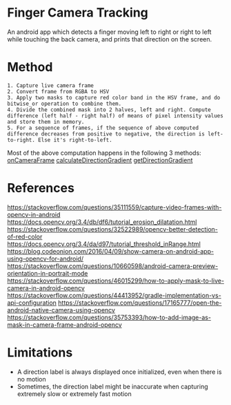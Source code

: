 # Finger Camera Tracking

An android app which detects a finger moving left to right or right to left while touching the back camera, and prints that direction on the screen.

# Method

```
1. Capture live camera frame
2. Convert frame from RGBA to HSV
3. Apply two masks to capture red color band in the HSV frame, and do bitwise_or operation to combine them.
4. Divide the combined mask into 2 halves, left and right. Compute difference (left half - right half) of means of pixel intensity values and store them in memory.
5. For a sequence of frames, if the sequence of above computed difference decreases from positive to negative, the direction is left-to-right. Else it's right-to-left.
```

Most of the above computation happens in the following 3 methods:
[onCameraFrame](https://github.com/anantmittal/finger-camera-tracking/blob/main/app/src/main/java/com/example/msr/MainActivity.java#L153)
[calculateDirectionGradient](https://github.com/anantmittal/finger-camera-tracking/blob/main/app/src/main/java/com/example/msr/DiffGradientCalculator.java#L24)
[getDirectionGradient](https://github.com/anantmittal/finger-camera-tracking/blob/main/app/src/main/java/com/example/msr/DiffGradientCalculator.java#L64)

# References

https://stackoverflow.com/questions/35111559/capture-video-frames-with-opencv-in-android
https://docs.opencv.org/3.4/db/df6/tutorial_erosion_dilatation.html
https://stackoverflow.com/questions/32522989/opencv-better-detection-of-red-color
https://docs.opencv.org/3.4/da/d97/tutorial_threshold_inRange.html
https://blog.codeonion.com/2016/04/09/show-camera-on-android-app-using-opencv-for-android/
https://stackoverflow.com/questions/10660598/android-camera-preview-orientation-in-portrait-mode
https://stackoverflow.com/questions/46015299/how-to-apply-mask-to-live-camera-in-android-opencv
https://stackoverflow.com/questions/44413952/gradle-implementation-vs-api-configuration
https://stackoverflow.com/questions/17165777/open-the-android-native-camera-using-opencv
https://stackoverflow.com/questions/35753393/how-to-add-image-as-mask-in-camera-frame-android-opencv


# Limitations

* A direction label is always displayed once initialized, even when there is no motion
* Sometimes, the direction label might be inaccurate when capturing extremely slow or extremely fast motion
